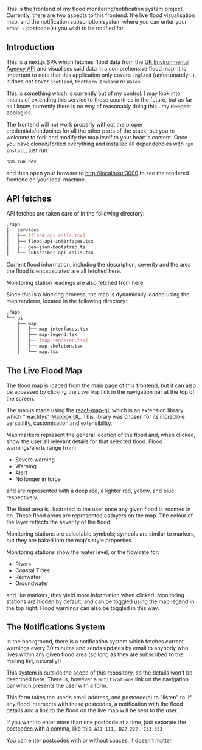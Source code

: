 This is the frontend of my flood monitoring/notification system project.
Currently, there are two aspects to this frontend: the live flood visualisation map,
and the notification subscription system where you can enter your email + postcode(s)
you wish to be notified for.

## Introduction

This is a next.js SPA which fetches flood data from the [UK Environmental Agency API](https://environment.data.gov.uk/flood-monitoring/doc/reference)
and visualises said data in a comprehensive flood map. It is important to note that this application only
covers `England` (unfortunately...). It does *not* cover `Scotland`, `Northern Ireland` or `Wales`.

This is something which is currently out of my control. I may look into means of extending this
service to these countries in the future, but as far as I know, currently there is no way
of reasonably doing this...my deepest apologies.

The frontend will not work properly without the proper credentials/endpoints for 
all the other parts of the stack, but you're welcome to fork and modify the map
itself to your heart's content. Once you have cloned/forked everything and installed all
dependencies with ```npm install```, just run:

```bash
npm run dev
```

and then open your browser to [http://localhost:3000](http://localhost:3000) to see the rendered frontend
on your local machine.

## API fetches

API fetches are taken care of in the following directory:

```bash
./app
├── services
│   ├── [flood-api-calls.tsx]
│   ├── flood-api-interfaces.tsx
│   ├── geo-json-bootstrap.ts
│   └── subscriber-api-calls.tsx

```

Current flood information, including the description, severity and the 
area the flood is encapsulated are all fetched here.

Monitoring station readings are also fetched from here.

Since this is a blocking process, the map is dynamically loaded using the map renderer,
located in the following directory:

```bash
./app
└── ui
    ├── map
    │   ├── map-interfaces.tsx
    │   ├── map-legend.tsx
    │   ├── [map-renderer.tsx]
    │   ├── map-skeleton.tsx
    │   └── map.tsx
```

## The Live Flood Map

The flood map is loaded from the main page of this frontend, but it can also be
accessed by clicking the `Live Map` link in the navigation bar at the top of the screen.

The map is made using the [react-map-gl](https://visgl.github.io/react-map-gl/), which
is an extension library which "reactifys" [Mapbox GL](https://www.mapbox.com/mapbox-gljs).
This library was chosen for its incredible versatility, customisation and extensibility.

Map markers represent the general location of the flood and, 
when clicked, show the user all relevant details for that selected flood.
Flood warnings/alerts range from:

- Severe warning
- Warning
- Alert
- No longer in force

and are represented with a deep red, a lighter red, yellow, and blue respectively.

The flood area is illustrated to the user once any given flood is zoomed in on.
These flood areas are represented as layers on the map. The colour of the layer reflects
the severity of the flood.

Monitoring stations are selectable symbols; symbols are similar to markers, 
but they are baked into the map's style properties.

Monitoring stations show the water level, or the flow rate for:

- Rivers
- Coastal Tides
- Rainwater
- Groundwater

and like markers, they yield more information when clicked.
Monitoring stations are hidden by default, and can be toggled using the map legend in
the top right. Flood warnings can also be toggled in this way.

## The Notifications System

In the background, there is a notification system which fetches current warnings
every 30 minutes and sends updates by email to anybody who lives within any
given flood area (so long as they are subscribed to the mailing list, naturally!)

This system is outside the scope of this repository, so the details won't be described here.
There is, however a `Notifications` link on the navigation bar which presents
the user with a form. 

This form takes the user's email address, and postcode(s)
to "listen" to. If any flood intersects with these postcodes, a notification
with the flood details and a link to the flood on the live map will be sent to the
user.

If you want to enter more than one postcode at a time, just separate the postcodes
with a comma, like this:
`A11 111, B22 222, C33 333`

You can enter postcodes with or without spaces, it doesn't matter.